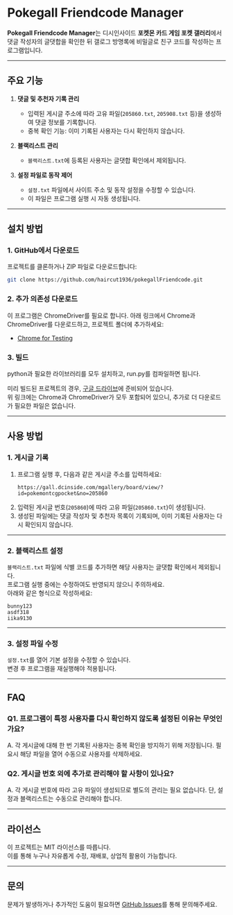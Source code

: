 
# Pokegall Friendcode Manager

**Pokegall Friendcode Manager**는 디시인사이드 **포켓몬 카드 게임 포켓 갤러리**에서 댓글 작성자의 글댓합을 확인한 뒤 갤로그 방명록에 비밀글로 친구 코드를 작성하는 프로그램입니다.

---

## 주요 기능

1. **댓글 및 추천자 기록 관리**
   - 입력된 게시글 주소에 따라 고유 파일(`205860.txt`, `205908.txt` 등)을 생성하여 댓글 정보를 기록합니다.
   - 중복 확인 기능: 이미 기록된 사용자는 다시 확인하지 않습니다.

2. **블랙리스트 관리**
   - `블랙리스트.txt`에 등록된 사용자는 글댓합 확인에서 제외됩니다.

3. **설정 파일로 동작 제어**
   - `설정.txt` 파일에서 사이트 주소 및 동작 설정을 수정할 수 있습니다.
   - 이 파일은 프로그램 실행 시 자동 생성됩니다.

---

## 설치 방법

### 1. GitHub에서 다운로드
프로젝트를 클론하거나 ZIP 파일로 다운로드합니다:
```bash
git clone https://github.com/haircut1936/pokegallFriendcode.git
```

### 2. 추가 의존성 다운로드
이 프로그램은 ChromeDriver를 필요로 합니다. 아래 링크에서 Chrome과 ChromeDriver를 다운로드하고, 프로젝트 폴더에 추가하세요:
- [Chrome for Testing](https://googlechromelabs.github.io/chrome-for-testing/)

### 3. 빌드
python과 필요한 라이브러리를 모두 설치하고, run.py를 컴파일하면 됩니다.

미리 빌드된 프로젝트의 경우, [구글 드라이브](https://drive.google.com/file/d/1TvjqsX7ZaqoleG27uA48dsD75GcwE34p/view)에 준비되어 있습니다.  
위 링크에는 Chrome과 ChromeDriver가 모두 포함되어 있으니, 추가로 더 다운로드가 필요한 파일은 없습니다.

---

## 사용 방법

### 1. **게시글 기록**
1. 프로그램 실행 후, 다음과 같은 게시글 주소를 입력하세요:
   ```
   https://gall.dcinside.com/mgallery/board/view/?id=pokemontcgpocket&no=205860
   ```
2. 입력된 게시글 번호(`205860`)에 따라 고유 파일(`205860.txt`)이 생성됩니다.
3. 생성된 파일에는 댓글 작성자 및 추천자 목록이 기록되며, 이미 기록된 사용자는 다시 확인되지 않습니다.

---

### 2. **블랙리스트 설정**
`블랙리스트.txt` 파일에 식별 코드를 추가하면 해당 사용자는 글댓합 확인에서 제외됩니다.  
프로그램 실행 중에는 수정하여도 반영되지 않으니 주의하세요.  
아래와 같은 형식으로 작성하세요:
```
bunny123
asdf318
iika9130
```

---

### 3. **설정 파일 수정**
`설정.txt`를 열어 기본 설정을 수정할 수 있습니다.  
변경 후 프로그램을 재실행해야 적용됩니다.

---

## FAQ

### Q1. 프로그램이 특정 사용자를 다시 확인하지 않도록 설정된 이유는 무엇인가요?
A. 각 게시글에 대해 한 번 기록된 사용자는 중복 확인을 방지하기 위해 저장됩니다. 필요시 해당 파일을 열어 수동으로 사용자를 삭제하세요.

### Q2. 게시글 번호 외에 추가로 관리해야 할 사항이 있나요?
A. 각 게시글 번호에 따라 고유 파일이 생성되므로 별도의 관리는 필요 없습니다. 단, 설정과 블랙리스트는 수동으로 관리해야 합니다.

---

## 라이선스

이 프로젝트는 MIT 라이선스를 따릅니다.  
이를 통해 누구나 자유롭게 수정, 재배포, 상업적 활용이 가능합니다.

---

## 문의

문제가 발생하거나 추가적인 도움이 필요하면 [GitHub Issues](https://github.com/haircut1936/pokegallFriendcode/issues)를 통해 문의해주세요.
